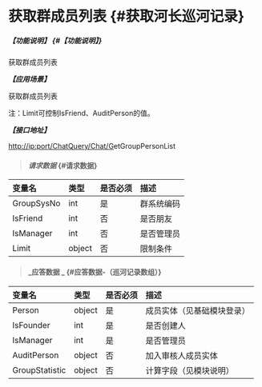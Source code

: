 # 获取群成员列表 {#获取河长巡河记录}

##### _【功能说明】_ {#【功能说明】}

获取群成员列表

_**【应用场景】**_

获取群成员列表

注：Limit可控制IsFriend、AuditPerson的值。

_**【接口地址】**_

[http://ip:port/ChatQuery/Chat/G](http://ip:port/HMQuery/PatrolRiver/GetPatrolRivers)etGroupPersonList

> #### _请求数据_ {#请求数据}

| 变量名 | 类型 | 是否必须 | 描述 |
| :--- | :--- | :--- | :--- |
| GroupSysNo | int | 是 | 群系统编码 |
| IsFriend | int | 否 | 是否朋友 |
| IsManager | int | 否 | 是否管理员 |
| Limit | object | 否 | 限制条件 |

> #### _应答数据 _ {#应答数据-（巡河记录数组）}

| 变量名 | 类型 | 是否必须 | 描述 |
| :--- | :--- | :--- | :--- |
| Person | object | 是 | 成员实体（见基础模块登录） |
| IsFounder | int | 是 | 是否创建人 |
| IsManager | int | 是 | 是否管理员 |
| AuditPerson | object | 否 | 加入审核人成员实体 |
| GroupStatistic | object | 否 | 计算字段（见模块说明） |



